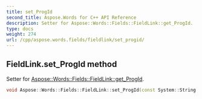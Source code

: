 ```yaml
---
title: set_ProgId
second_title: Aspose.Words for C++ API Reference
description: Setter for Aspose::Words::Fields::FieldLink::get_ProgId. 
type: docs
weight: 274
url: /cpp/aspose.words.fields/fieldlink/set_progid/
---
```

## FieldLink.set_ProgId method


Setter for [Aspose::Words::Fields::FieldLink::get_ProgId](../get_progid/).

```cpp
void Aspose::Words::Fields::FieldLink::set_ProgId(const System::String &value)
```

